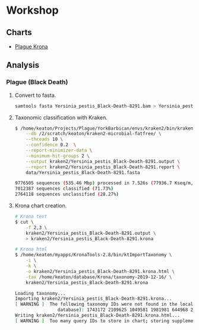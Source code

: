 # Workshop

## Charts

* [Plague Krona](https://raw.githack.com/ktmeaton/slides/master/2021/03/06_Workshop_Plague-Krona.html)

## Analysis

### Plague (Black Death)

1. Convert to fasta.

    ```bash
    samtools fasta Yersinia_pestis_Black-Death-8291.bam > Yersinia_pestis_Black-Death-8291.fasta
    ```

2. Taxonomic classification with Kraken.

    ```bash
    $ /home/keaton/Projects/Plague/YorkBarbican/envs/kraken2/bin/kraken2 \
        --db /2/scratch/keaton/kraken2-microbial-fatfree/ \
        --threads 10 \
        --confidence 0.2  \
        --report-minimizer-data \
        --minimum-hit-groups 2 \
        --output kraken2/Yersinia_pestis_Black-Death-8291.output \
        --report kraken2/Yersinia_pestis_Black-Death-8291.report \
        data/Yersinia_pestis_Black-Death-8291.fasta

    9776505 sequences (535.46 Mbp) processed in 7.526s (77936.7 Kseq/m, 4268.62 Mbp/m).
    7012387 sequences classified (71.73%)
    2764118 sequences unclassified (28.27%)
    ```

3. Krona chart creation.

    ```bash
    # Krona text
    $ cut \
        -f 2,3 \
        kraken2/Yersinia_pestis_Black-Death-8291.output \
        > kraken2/Yersinia_pestis_Black-Death-8291.krona

    # Krona html
    $ /home/keaton/myapps/KronaTools-2.8/bin/ktImportTaxonomy \
        -i \
        -k \
        -o kraken2/Yersinia_pestis_Black-Death-8291.krona.html \
        -tax /home/keaton/database/Krona/taxonomy-2019-12-16/ \
        kraken2/Yersinia_pestis_Black-Death-8291.krona

    Loading taxonomy...
    Importing kraken2/Yersinia_pestis_Black-Death-8291.krona...
    [ WARNING ]  The following taxonomy IDs were not found in the local database and were set to root (if they were recently added to NCBI, use updateTaxonomy.sh to update the local
                    database): 1743172 2109625 1049581 1981981 644968 2036817 2183547 1826873 134962 2071623
    Writing kraken2/Yersinia_pestis_Black-Death-8291.krona.html...
    [ WARNING ]  Too many query IDs to store in chart; storing supplemental files in 'kraken2/Yersinia_pestis_Black-Death-8291.krona.html.files'.        
    ```